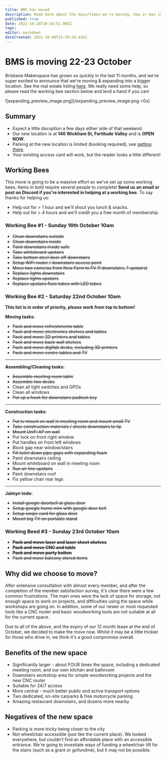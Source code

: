 ```yaml
---
title: BMS has moved
description: Read more about the days/times we're moving, how it may impact you, and how you can help!
published: true
date: 2022-10-28T10:16:51.965Z
tags: 
editor: markdown
dateCreated: 2022-10-09T15:39:29.426Z
---
```


# BMS is moving 22-23 October
Brisbane Makerspace has grown so quickly in the last 11 months, and we're super excited to announce that we're moving & expanding into a bigger location. See the real estate listing [here](https://www.rhcommercial.com.au/brisbanenorth/properties/152-wickham-street-fortitude-valley-4006-queensland-153bf51a-589e-4ff5-b126-f4a6943505ff). We really need some help, so please read the working bee section below and lend a hand if you can!

![expanding_preview_image.png](/expanding_preview_image.png =0x)

## Summary
* Expect a little disruption a few days either side of that weekend.
* Our new location is at **146 Wickham St, Fortitude Valley** and is **OPEN NOW**.
* Parking at the new location is limited (booking required), see [getting there](/getting-there).
* Your existing access card will work, but the reader looks a little different!

## Working Bees
This move is going to be a massive effort so we've set up some working bees. Items in bold require several people to complete! **Send us an email or post on Discord if you're interested in helping at a working bee.** To say thanks for helping us:
* Help out for > 1 hour and we'll shout you lunch & snacks.
* Help out for > 4 hours and we'll credit you a free month of membership.

### Working Bee #1 - Sunday 16th October 10am
* ~~Clean downstairs outside~~
* ~~Clean downstairs inside~~
* ~~Paint downstairs inside safe~~
* ~~Take whiteboard upstairs~~
* ~~Take bottom steel door off downstairs~~
* ~~Setup WiFi router / downstairs access point~~
* ~~Move two cameras from New Farm to FV (1 downstairs, 1 upstairs)~~
* ~~Replace lights downstairs~~
* ~~Replace lights upstairs~~
* ~~Replace upstairs fluro tubes with LED tubes~~

### Working Bee #2 - Saturday 22nd October 10am
**This list is in order of priority, please work from top to bottom!**

**Moving tasks:**
* ~~Pack and move refreshments table~~
* ~~Pack and move electronics shelves and tables~~
* ~~Pack and move 2D printers and tables~~
* ~~Pack and move back wall shelves~~
* ~~Pack and move digifab desks, including 3D printers~~
* ~~Pack and move centre tables and TV~~
___
**Assembling/Cleaning tasks:**
* ~~Assemble meeting room table~~
* ~~Assemble two desks~~
* Clean all light switches and GPOs
* Clean all windows
* ~~Put up a hook for downstairs padlock key~~
___
**Construction tasks:**
* ~~Put tv mount on wall in meeting room and mount small TV~~
* ~~Take construction materials / sheets downstairs to tip~~
* ~~Mount UniFi AP on wall~~
* Put lock on front right window
* Put handles on front left windows
* Block gap near window/stairs
* ~~Fill toilet down pipe gaps with expanding foam~~
* Paint downstairs ceiling
* Mount whiteboard on wall in meeting room
* ~~Run air line upstairs~~
* Paint downstairs roof
* Fix yellow chair rear legs 
___
**Jaimyn todo:**
* ~~Install google doorbell at glass door~~
* ~~Setup google home mini with google door bell~~
* ~~Setup swipe card for glass door~~
* ~~Mount big TV on portable stand~~

### Working Beed #3 - Sunday 23rd October 10am
* **~~Pack and move laser and laser sheet shelves~~**
* **~~Pack and move CNC and table~~**
* **~~Pack and move party button~~**
* ~~Pack and move balcony stored items~~

## Why did we choose to move?
After extensive consultation with almost every member, and after the completion of the member satisfaction survey, it's clear there were a few common frustrations. The main ones were the lack of space for storage, not enough space to work on projects, and difficulties using the space while workshops are going on. In addition, some of our newer or most requested tools like a CNC router and basic woodworking tools are not suitable at all for the current space.

Due to all of the above, and the expiry of our 12 month lease at the end of October, we decided to make the move now. Whilst it may be a little trickier for those who drive in, we think it's a good compromise overall.

## Benefits of the new space
* Significantly larger - about FOUR times the space, including a dedicated meeting room, and our own kitchen and bathroom
* Downstairs workshop area for simple woodworking projects and the new CNC router
* Suitable for 24/7 access
* More central - much better public and active transport options
* Two dedicated, on-site carparks & free motorcycle parking
* Amazing restaurant downstairs, and dozens more nearby

## Negatives of the new space
* Parking is more tricky being closer to the city
* Not wheelchair accessible (just like the current place). We looked everywhere, but couldn't find an affordable place with an accessible entrance. We're going to investiate ways of funding a wheelchair lift for the stairs (such as a grant or gofundme), but it may not be possible.
